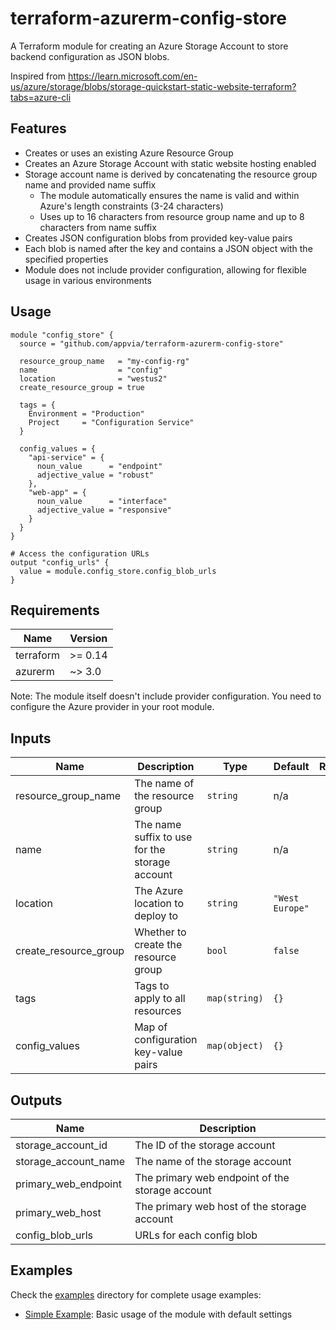# terraform-azurerm-config-store

A Terraform module for creating an Azure Storage Account to store backend configuration as JSON blobs.

Inspired from https://learn.microsoft.com/en-us/azure/storage/blobs/storage-quickstart-static-website-terraform?tabs=azure-cli

## Features

- Creates or uses an existing Azure Resource Group
- Creates an Azure Storage Account with static website hosting enabled
- Storage account name is derived by concatenating the resource group name and provided name suffix
  - The module automatically ensures the name is valid and within Azure's length constraints (3-24 characters)
  - Uses up to 16 characters from resource group name and up to 8 characters from name suffix
- Creates JSON configuration blobs from provided key-value pairs
- Each blob is named after the key and contains a JSON object with the specified properties
- Module does not include provider configuration, allowing for flexible usage in various environments

## Usage

```hcl
module "config_store" {
  source = "github.com/appvia/terraform-azurerm-config-store"

  resource_group_name   = "my-config-rg"
  name                  = "config"
  location              = "westus2"
  create_resource_group = true

  tags = {
    Environment = "Production"
    Project     = "Configuration Service"
  }

  config_values = {
    "api-service" = {
      noun_value      = "endpoint"
      adjective_value = "robust"
    },
    "web-app" = {
      noun_value      = "interface"
      adjective_value = "responsive"
    }
  }
}

# Access the configuration URLs
output "config_urls" {
  value = module.config_store.config_blob_urls
}
```

## Requirements

| Name | Version |
|------|---------|
| terraform | >= 0.14 |
| azurerm | ~> 3.0 |

Note: The module itself doesn't include provider configuration. You need to configure the Azure provider in your root module.

## Inputs

| Name | Description | Type | Default | Required |
|------|-------------|------|---------|:--------:|
| resource_group_name | The name of the resource group | `string` | n/a | yes |
| name | The name suffix to use for the storage account | `string` | n/a | yes |
| location | The Azure location to deploy to | `string` | `"West Europe"` | no |
| create_resource_group | Whether to create the resource group | `bool` | `false` | no |
| tags | Tags to apply to all resources | `map(string)` | `{}` | no |
| config_values | Map of configuration key-value pairs | `map(object)` | `{}` | no |

## Outputs

| Name | Description |
|------|-------------|
| storage_account_id | The ID of the storage account |
| storage_account_name | The name of the storage account |
| primary_web_endpoint | The primary web endpoint of the storage account |
| primary_web_host | The primary web host of the storage account |
| config_blob_urls | URLs for each config blob |

## Examples

Check the [examples](./examples/) directory for complete usage examples:

- [Simple Example](./examples/simple/): Basic usage of the module with default settings
